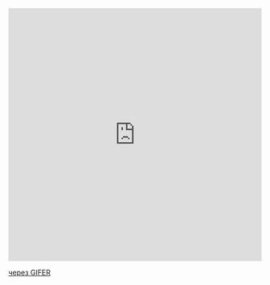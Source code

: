 <div style="padding-top:100.000%;position:relative;"><iframe src="https://gifer.com/embed/DkAk" width="100%" height="100%" style='position:absolute;top:0;left:0;' frameBorder="0" allowFullScreen></iframe></div><p><a href="https://gifer.com">через GIFER</a></p>
